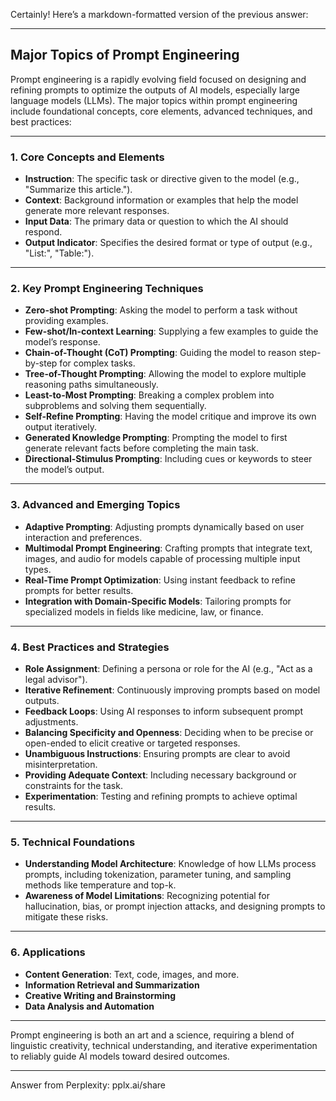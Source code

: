 Certainly! Here’s a markdown-formatted version of the previous answer:

---

## Major Topics of Prompt Engineering

Prompt engineering is a rapidly evolving field focused on designing and refining prompts to optimize the outputs of AI models, especially large language models (LLMs). The major topics within prompt engineering include foundational concepts, core elements, advanced techniques, and best practices:

---

### 1. Core Concepts and Elements

- **Instruction**: The specific task or directive given to the model (e.g., "Summarize this article.").
- **Context**: Background information or examples that help the model generate more relevant responses.
- **Input Data**: The primary data or question to which the AI should respond.
- **Output Indicator**: Specifies the desired format or type of output (e.g., "List:", "Table:").

---

### 2. Key Prompt Engineering Techniques

- **Zero-shot Prompting**: Asking the model to perform a task without providing examples.
- **Few-shot/In-context Learning**: Supplying a few examples to guide the model’s response.
- **Chain-of-Thought (CoT) Prompting**: Guiding the model to reason step-by-step for complex tasks.
- **Tree-of-Thought Prompting**: Allowing the model to explore multiple reasoning paths simultaneously.
- **Least-to-Most Prompting**: Breaking a complex problem into subproblems and solving them sequentially.
- **Self-Refine Prompting**: Having the model critique and improve its own output iteratively.
- **Generated Knowledge Prompting**: Prompting the model to first generate relevant facts before completing the main task.
- **Directional-Stimulus Prompting**: Including cues or keywords to steer the model’s output.

---

### 3. Advanced and Emerging Topics

- **Adaptive Prompting**: Adjusting prompts dynamically based on user interaction and preferences.
- **Multimodal Prompt Engineering**: Crafting prompts that integrate text, images, and audio for models capable of processing multiple input types.
- **Real-Time Prompt Optimization**: Using instant feedback to refine prompts for better results.
- **Integration with Domain-Specific Models**: Tailoring prompts for specialized models in fields like medicine, law, or finance.

---

### 4. Best Practices and Strategies

- **Role Assignment**: Defining a persona or role for the AI (e.g., "Act as a legal advisor").
- **Iterative Refinement**: Continuously improving prompts based on model outputs.
- **Feedback Loops**: Using AI responses to inform subsequent prompt adjustments.
- **Balancing Specificity and Openness**: Deciding when to be precise or open-ended to elicit creative or targeted responses.
- **Unambiguous Instructions**: Ensuring prompts are clear to avoid misinterpretation.
- **Providing Adequate Context**: Including necessary background or constraints for the task.
- **Experimentation**: Testing and refining prompts to achieve optimal results.

---

### 5. Technical Foundations

- **Understanding Model Architecture**: Knowledge of how LLMs process prompts, including tokenization, parameter tuning, and sampling methods like temperature and top-k.
- **Awareness of Model Limitations**: Recognizing potential for hallucination, bias, or prompt injection attacks, and designing prompts to mitigate these risks.

---

### 6. Applications

- **Content Generation**: Text, code, images, and more.
- **Information Retrieval and Summarization**
- **Creative Writing and Brainstorming**
- **Data Analysis and Automation**

---

Prompt engineering is both an art and a science, requiring a blend of linguistic creativity, technical understanding, and iterative experimentation to reliably guide AI models toward desired outcomes.

---
Answer from Perplexity: pplx.ai/share

